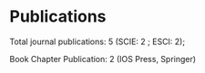 # Publications
Total journal publications: 5
     (SCIE: 2 ; ESCI: 2);
        
Book Chapter Publication: 2 (IOS Press, Springer)
